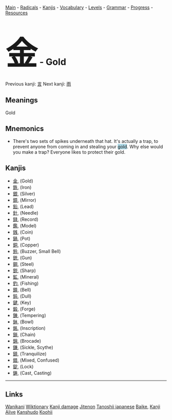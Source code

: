 <style> bigfont {font-size: 100px}</style>


[Main](../README.md) -
[Radicals](../radicals.md) -
[Kanjis](../kanjis.md) -
[Vocabulary](../vocabulary.md) -
[Levels](../levels.md) -
[Grammar](../grammar.md) - 
[Progress](../progress.md) -
[Resources](../resources.md)
# <bigfont> 金</bigfont> - Gold 

Previous kanji: [言](言.md) Next kanji: [雨](雨.md) 

## Meanings
 Gold
## Mnemonics
 * There's two sets of spikes underneath that hat. It's actually a trap, to prevent anyone from coming in and stealing your <span style="background-color:#ADD8E6"> gold</span>. Why else would you make a trap? Everyone likes to protect their gold.


## Kanjis
 * [金](../kanjis/金.md), (Gold)
* [鉄](../kanjis/鉄.md), (Iron)
* [銀](../kanjis/銀.md), (Silver)
* [鏡](../kanjis/鏡.md), (Mirror)
* [鉛](../kanjis/鉛.md), (Lead)
* [針](../kanjis/針.md), (Needle)
* [録](../kanjis/録.md), (Record)
* [鑑](../kanjis/鑑.md), (Model)
* [銭](../kanjis/銭.md), (Coin)
* [鍋](../kanjis/鍋.md), (Pot)
* [銅](../kanjis/銅.md), (Copper)
* [鈴](../kanjis/鈴.md), (Buzzer, Small Bell)
* [銃](../kanjis/銃.md), (Gun)
* [鋼](../kanjis/鋼.md), (Steel)
* [鋭](../kanjis/鋭.md), (Sharp)
* [鉱](../kanjis/鉱.md), (Mineral)
* [釣](../kanjis/釣.md), (Fishing)
* [鐘](../kanjis/鐘.md), (Bell)
* [鈍](../kanjis/鈍.md), (Dull)
* [鍵](../kanjis/鍵.md), (Key)
* [鍛](../kanjis/鍛.md), (Forge)
* [錬](../kanjis/錬.md), (Tempering)
* [鉢](../kanjis/鉢.md), (Bowl)
* [銘](../kanjis/銘.md), (Inscription)
* [鎖](../kanjis/鎖.md), (Chain)
* [錦](../kanjis/錦.md), (Brocade)
* [鎌](../kanjis/鎌.md), (Sickle, Scythe)
* [鎮](../kanjis/鎮.md), (Tranquilize)
* [錯](../kanjis/錯.md), (Mixed, Confused)
* [錠](../kanjis/錠.md), (Lock)
* [鋳](../kanjis/鋳.md), (Cast, Casting)



---


## Links 


[Wanikani](https://www.wanikani.com/kanji/金)
[Wiktionary](https://en.wiktionary.org/wiki/金)
[Kanji damage](http://www.kanjidamage.com/kanji/search?utf8=✓&q=金)
[Jitenon](https://jitenon.com/kanji/金)
[Tanoshii japanese](https://www.tanoshiijapanese.com/dictionary/kanji.cfm?k=金)
[Baike](https://baike.baidu.com/item/金),
[Kanji Alive](https://app.kanjialive.com/金)
[Kanshudo](https://www.kanshudo.com/searchmn?q=金)
[Koohii](https://kanji.koohii.com/study/kanji/金)
